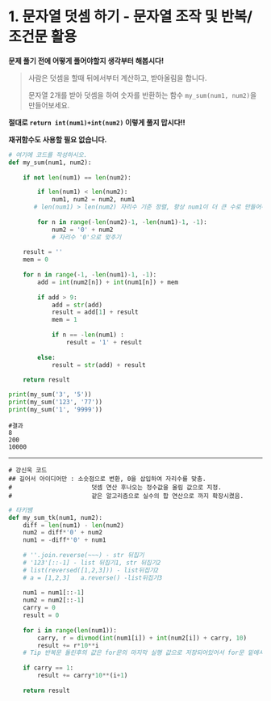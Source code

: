# 1. 문자열 덧셈 하기 - 문자열 조작 및 반복/조건문 활용

**문제 풀기 전에 어떻게 풀어야할지 생각부터 해봅시다!**

> 사람은 덧셈을 할때 뒤에서부터 계산하고, 받아올림을 합니다.
>
> 문자열 2개를 받아 덧셈을 하여 숫자를 반환하는 함수 `my_sum(num1, num2)`을 만들어보세요.



**절대로 `return int(num1)+int(num2)` 이렇게 풀지 맙시다!!**

**재귀함수도 사용할 필요 없습니다.**

```python
# 여기에 코드를 작성하시오.
def my_sum(num1, num2):
    
    if not len(num1) == len(num2):

        if len(num1) < len(num2):
            num1, num2 = num2, num1 
       # len(num1) > len(num2) 자리수 기준 정렬, 항상 num1이 더 큰 수로 만들어주기
        
        for n in range(-len(num2)-1, -len(num1)-1, -1):
            num2 = '0' + num2
            # 자리수 '0'으로 맞추기
    
    result = ''
    mem = 0
            
    for n in range(-1, -len(num1)-1, -1):
        add = int(num2[n]) + int(num1[n]) + mem
        
        if add > 9:
            add = str(add)
            result = add[1] + result
            mem = 1
            
            if n == -len(num1) :
                result = '1' + result
           
        else:
            result = str(add) + result
                
    return result
```

```python
print(my_sum('3', '5'))
print(my_sum('123', '77'))
print(my_sum('1', '9999'))
```

```
#결과
8
200
10000
```

------

```
# 강신욱 코드
## 길어서 아이디어만 : 소숫점으로 변환, 0을 삽입하여 자리수를 맞춤.
#                      덧셈 연산 후나오는 정수값을 올림 값으로 지정.
#                      같은 알고리즘으로 실수의 합 연산으로 까지 확장시켰음.
```

```python
# 타키쌤
def my_sum_tk(num1, num2):
    diff = len(num1) - len(num2)
    num2 = diff*'0' + num2
    num1 = -diff*'0' + num1
    
    # ''.join.reverse(~~~) - str 뒤집기
    # '123'[::-1] - list 뒤집기1, str 뒤집기2
    # list(reversed([1,2,3])) - list뒤집기2
    # a = [1,2,3]   a.reverse() -list뒤집기3
    
    num1 = num1[::-1]
    num2 = num2[::-1]
    carry = 0
    result = 0
    
    for i in range(len(num1)):
        carry, r = divmod(int(num1[i]) + int(num2[i]) + carry, 10)
        result += r*10**i
    # Tip 반복문 돌린후의 값은 for문의 마지막 실행 값으로 저장되어있어서 for문 밑에서 활용 가능함
    
    if carry == 1:
        result += carry*10**(i+1)
    
    return result
```